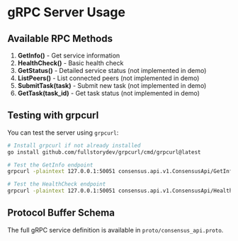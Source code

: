 # gRPC Server Usage

## Available RPC Methods

1. **GetInfo()** - Get service information
2. **HealthCheck()** - Basic health check  
3. **GetStatus()** - Detailed service status (not implemented in demo)
4. **ListPeers()** - List connected peers (not implemented in demo)
5. **SubmitTask(task)** - Submit new task (not implemented in demo)
6. **GetTask(task_id)** - Get task status (not implemented in demo)

## Testing with grpcurl

You can test the server using `grpcurl`:

```bash
# Install grpcurl if not already installed
go install github.com/fullstorydev/grpcurl/cmd/grpcurl@latest

# Test the GetInfo endpoint
grpcurl -plaintext 127.0.0.1:50051 consensus.api.v1.ConsensusApi/GetInfo

# Test the HealthCheck endpoint  
grpcurl -plaintext 127.0.0.1:50051 consensus.api.v1.ConsensusApi/HealthCheck
```

## Protocol Buffer Schema

The full gRPC service definition is available in `proto/consensus_api.proto`.

